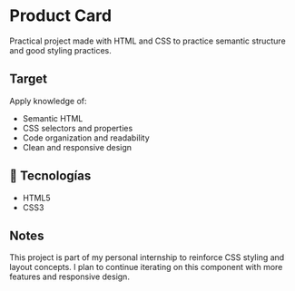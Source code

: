 # Product Card

Practical project made with HTML and CSS to practice semantic structure and good styling practices.

## Target

Apply knowledge of:

* Semantic HTML
* CSS selectors and properties
* Code organization and readability
* Clean and responsive design

<!--
## 📸 Vista previa

![preview](./preview.png)  change route-->


## 🚀 Tecnologías

* HTML5
* CSS3

## Notes

This project is part of my personal internship to reinforce CSS styling and layout concepts. I plan to continue iterating on this component with more features and responsive design.